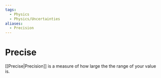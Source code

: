 ```yaml
---
tags:
  - Physics
  - Physics/Uncertainties
aliases:
  - Precision
---
```

# Precise
[[Precise|Precision]] is a measure of how large the the range of your value is.